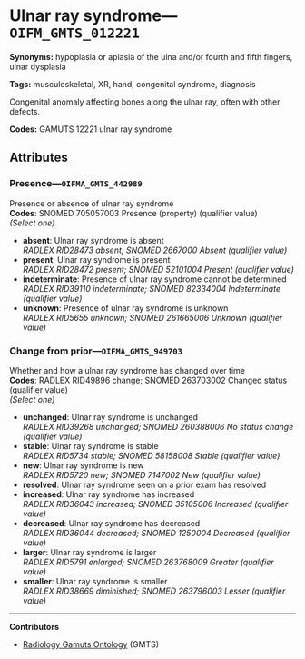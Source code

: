 # Ulnar ray syndrome—`OIFM_GMTS_012221`

**Synonyms:** hypoplasia or aplasia of the ulna and/or fourth and fifth fingers, ulnar dysplasia

**Tags:** musculoskeletal, XR, hand, congenital syndrome, diagnosis

Congenital anomaly affecting bones along the ulnar ray, often with other defects.

**Codes:** GAMUTS 12221 ulnar ray syndrome

## Attributes

### Presence—`OIFMA_GMTS_442989`

Presence or absence of ulnar ray syndrome  
**Codes**: SNOMED 705057003 Presence (property) (qualifier value)  
*(Select one)*

- **absent**: Ulnar ray syndrome is absent  
_RADLEX RID28473 absent; SNOMED 2667000 Absent (qualifier value)_
- **present**: Ulnar ray syndrome is present  
_RADLEX RID28472 present; SNOMED 52101004 Present (qualifier value)_
- **indeterminate**: Presence of ulnar ray syndrome cannot be determined  
_RADLEX RID39110 indeterminate; SNOMED 82334004 Indeterminate (qualifier value)_
- **unknown**: Presence of ulnar ray syndrome is unknown  
_RADLEX RID5655 unknown; SNOMED 261665006 Unknown (qualifier value)_

### Change from prior—`OIFMA_GMTS_949703`

Whether and how a ulnar ray syndrome has changed over time  
**Codes**: RADLEX RID49896 change; SNOMED 263703002 Changed status (qualifier value)  
*(Select one)*

- **unchanged**: Ulnar ray syndrome is unchanged  
_RADLEX RID39268 unchanged; SNOMED 260388006 No status change (qualifier value)_
- **stable**: Ulnar ray syndrome is stable  
_RADLEX RID5734 stable; SNOMED 58158008 Stable (qualifier value)_
- **new**: Ulnar ray syndrome is new  
_RADLEX RID5720 new; SNOMED 7147002 New (qualifier value)_
- **resolved**: Ulnar ray syndrome seen on a prior exam has resolved  
- **increased**: Ulnar ray syndrome has increased  
_RADLEX RID36043 increased; SNOMED 35105006 Increased (qualifier value)_
- **decreased**: Ulnar ray syndrome has decreased  
_RADLEX RID36044 decreased; SNOMED 1250004 Decreased (qualifier value)_
- **larger**: Ulnar ray syndrome is larger  
_RADLEX RID5791 enlarged; SNOMED 263768009 Greater (qualifier value)_
- **smaller**: Ulnar ray syndrome is smaller  
_RADLEX RID38669 diminished; SNOMED 263796003 Lesser (qualifier value)_

---

**Contributors**

- [Radiology Gamuts Ontology](https://gamuts.net/) (GMTS)